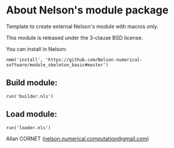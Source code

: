 # About Nelson's module package

Template to create external Nelson's module with macros only. 

This module is released under the 3-clause BSD license.

You can install in Nelson:
```
nmm('install', 'https://github.com/Nelson-numerical-software/module_skeleton_basic#master')
```

## Build module:

```
run('builder.nls')
```

## Load module:

```
run('loader.nls')
```

Allan CORNET (nelson.numerical.computation@gmail.com)

